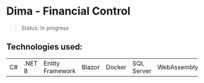 <h1> Dima  - Financial Control</h1>

> Status: In progress
## Technologies used:
<table>
  <tr>
    <td>C#</td>
    <td>.NET 8</td>
    <td>Entity Framework</td>
    <td>Blazor</td>
    <td>Docker</td>
    <td>SQL Server</td>
    <td>WebAssembly</td>
    <td>MudBlazor</td>
  </tr>
</table>
